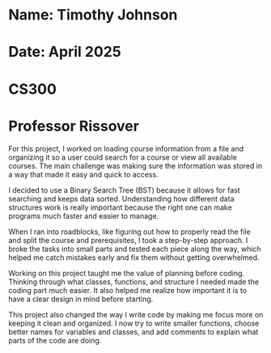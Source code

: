 # Name: Timothy Johnson
# Date: April 2025
# CS300
# Professor Rissover

For this project, I worked on loading course information from a file and organizing it so a user could search for a course or view all available courses. The main challenge was making sure the information was stored in a way that made it easy and quick to access.

I decided to use a Binary Search Tree (BST) because it allows for fast searching and keeps data sorted. Understanding how different data structures work is really important because the right one can make programs much faster and easier to manage.

When I ran into roadblocks, like figuring out how to properly read the file and split the course and prerequisites, I took a step-by-step approach. I broke the tasks into small parts and tested each piece along the way, which helped me catch mistakes early and fix them without getting overwhelmed.

Working on this project taught me the value of planning before coding. Thinking through what classes, functions, and structure I needed made the coding part much easier. It also helped me realize how important it is to have a clear design in mind before starting.

This project also changed the way I write code by making me focus more on keeping it clean and organized. I now try to write smaller functions, choose better names for variables and classes, and add comments to explain what parts of the code are doing.
